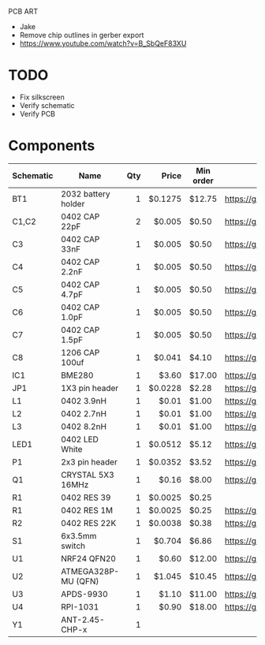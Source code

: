PCB ART
 - Jake
 - Remove chip outlines in gerber export
 - https://www.youtube.com/watch?v=B_SbQeF83XU

# TODO
- Fix silkscreen
- Verify schematic
- Verify PCB

# Components

| Schematic | Name                | Qty  |   Price | Min order | URL                   |
| --------- | ------------------- | ----:| -------:| --------- | --------------------- |
| BT1       | 2032 battery holder |    1 | $0.1275 |    $12.75 | https://goo.gl/5C2sYP |
| C1,C2     | 0402 CAP 22pF       |    2 |  $0.005 |     $0.50 | https://goo.gl/PSykCj |
| C3        | 0402 CAP 33nF       |    1 |  $0.005 |     $0.50 | https://goo.gl/7o5s7B |
| C4        | 0402 CAP 2.2nF      |    1 |  $0.005 |     $0.50 | https://goo.gl/f3qeTO |
| C5        | 0402 CAP 4.7pF      |    1 |  $0.005 |     $0.50 | https://goo.gl/6arnk5 |
| C6        | 0402 CAP 1.0pF      |    1 |  $0.005 |     $0.50 | https://goo.gl/hxzYfs |
| C7        | 0402 CAP 1.5pF      |    1 |  $0.005 |     $0.50 | https://goo.gl/JcT6Eq |
| C8        | 1206 CAP 100uf      |    1 |  $0.041 |     $4.10 | https://goo.gl/bVkBAX |
| IC1       | BME280              |    1 |   $3.60 |    $17.00 | https://goo.gl/V5KRjY |
| JP1       | 1X3 pin header      |    1 | $0.0228 |     $2.28 | https://goo.gl/KC9M8a |
| L1        | 0402 3.9nH          |    1 |   $0.01 |     $1.00 | https://goo.gl/X1wA1J |
| L2        | 0402 2.7nH          |    1 |   $0.01 |     $1.00 | https://goo.gl/8045sU |
| L3        | 0402 8.2nH          |    1 |   $0.01 |     $1.00 | https://goo.gl/XCH1SU |
| LED1      | 0402 LED White      |    1 | $0.0512 |     $5.12 | https://goo.gl/aWK7NA |
| P1        | 2x3 pin header      |    1 | $0.0352 |     $3.52 | https://goo.gl/UTnZWO |
| Q1        | CRYSTAL 5X3 16MHz   |    1 |   $0.16 |     $8.00 | https://goo.gl/nwc8Lp |
| R1        | 0402 RES 39         |    1 | $0.0025 |     $0.25 |  |
| R1        | 0402 RES 1M         |    1 | $0.0025 |     $0.25 | https://goo.gl/HLSciy |
| R2        | 0402 RES 22K        |    1 | $0.0038 |     $0.38 | https://goo.gl/kbAoua |
| S1        | 6x3.5mm switch      |    1 |  $0.704 |     $6.86 | https://goo.gl/Hy7T2Z |
| U1        | NRF24 QFN20         |    1 |   $0.60 |    $12.00 | https://goo.gl/lsO0Qg |
| U2        | ATMEGA328P-MU (QFN) |    1 |  $1.045 |    $10.45 | https://goo.gl/zReri2 |
| U3        | APDS-9930           |    1 |   $1.10 |    $11.00 | https://goo.gl/BRHXgw |
| U4        | RPI-1031            |    1 |   $0.90 |    $18.00 | https://goo.gl/n29J7n |
| Y1        | ANT-2.45-CHP-x      |    1 | 
